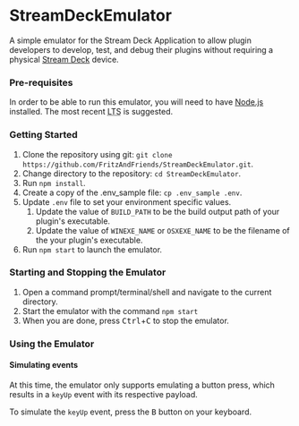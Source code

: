 # StreamDeckEmulator

A simple emulator for the Stream Deck Application to allow plugin developers to develop, test, and debug their plugins without requiring a physical [Stream Deck](https://www.elgato.com/en/gaming/stream-deckgit) device.


### Pre-requisites

In order to be able to run this emulator, you will need to have [Node.js](https://nodejs.org/) installed. The most recent <abbr title="Long Term Service">LTS</abbr> is suggested.

### Getting Started

1. Clone the repository using git: `git clone https://github.com/FritzAndFriends/StreamDeckEmulator.git`.
2. Change directory to the repository: `cd StreamDeckEmulator`.
3. Run `npm install`.
4. Create a copy of the .env_sample file: `cp .env_sample .env`.
5. Update `.env` file to set your environment specific values.
   1. Update the value of `BUILD_PATH` to be the build output path of your plugin's executable.
   2. Update the value of `WINEXE_NAME` or `OSXEXE_NAME` to be the filename of the your plugin's executable.
6. Run `npm start` to launch the emulator.


### Starting and Stopping the Emulator

1. Open a command prompt/terminal/shell and navigate to the current directory.
2. Start the emulator with the command `npm start`
3. When you are done, press <kbd>Ctrl</kbd>+<kbd>C</kbd> to stop the emulator.


### Using the Emulator

#### Simulating events

At this time, the emulator only supports emulating a button press, which results in a `keyUp` event with its respective payload.

To simulate the `keyUp` event, press the <kbd>B</kbd> button on your keyboard.




<!-- Reference Links -->

[Stream Deck]: https://www.elgato.com/gaming/stream-deck/ "Elgato's Stream Deck product page"

[Node.js]: https://nodejs.org/ "Learn about and get Node.js"
